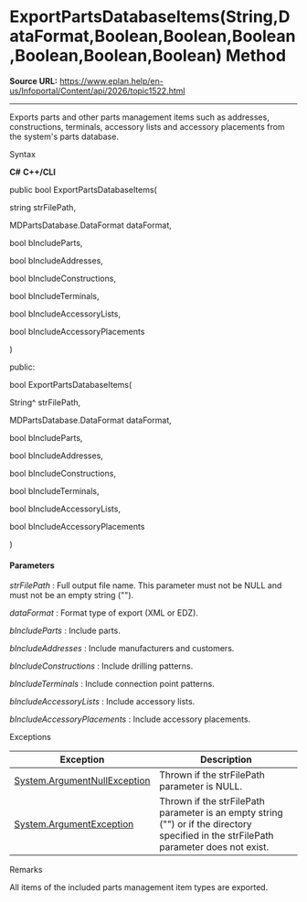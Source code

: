 # ExportPartsDatabaseItems(String,DataFormat,Boolean,Boolean,Boolean,Boolean,Boolean,Boolean) Method

**Source URL:** https://www.eplan.help/en-us/Infoportal/Content/api/2026/topic1522.html

---

Exports parts and other parts management items such as addresses, constructions, terminals, accessory lists and accessory placements from the system's parts database.

Syntax

**C#**
**C++/CLI**


public bool ExportPartsDatabaseItems( 

   string strFilePath,

   MDPartsDatabase.DataFormat dataFormat,

   bool bIncludeParts,

   bool bIncludeAddresses,

   bool bIncludeConstructions,

   bool bIncludeTerminals,

   bool bIncludeAccessoryLists,

   bool bIncludeAccessoryPlacements

)

public:

bool ExportPartsDatabaseItems( 

   String^ strFilePath,

   MDPartsDatabase.DataFormat dataFormat,

   bool bIncludeParts,

   bool bIncludeAddresses,

   bool bIncludeConstructions,

   bool bIncludeTerminals,

   bool bIncludeAccessoryLists,

   bool bIncludeAccessoryPlacements

)


#### Parameters

*strFilePath*
:   Full output file name. This parameter must not be NULL and must not be an empty string ("").

*dataFormat*
:   Format type of export (XML or EDZ).

*bIncludeParts*
:   Include parts.

*bIncludeAddresses*
:   Include manufacturers and customers.

*bIncludeConstructions*
:   Include drilling patterns.

*bIncludeTerminals*
:   Include connection point patterns.

*bIncludeAccessoryLists*
:   Include accessory lists.

*bIncludeAccessoryPlacements*
:   Include accessory placements.

Exceptions

| Exception | Description |
| --- | --- |
| [System.ArgumentNullException](#) | Thrown if the strFilePath parameter is NULL. |
| [System.ArgumentException](#) | Thrown if the strFilePath parameter is an empty string ("") or if the directory specified in the strFilePath parameter does not exist. |

Remarks

All items of the included parts management item types are exported.
